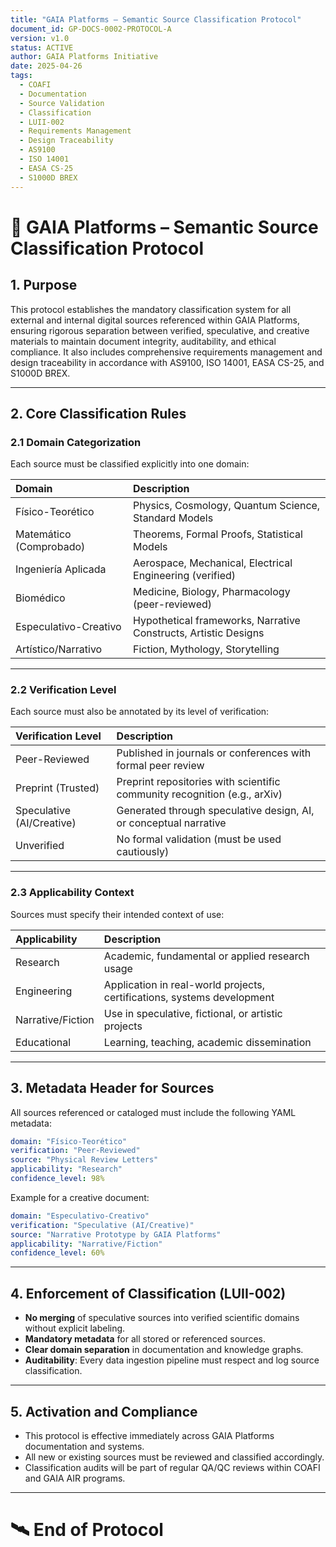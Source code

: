 ```yaml
---
title: "GAIA Platforms – Semantic Source Classification Protocol"
document_id: GP-DOCS-0002-PROTOCOL-A
version: v1.0
status: ACTIVE
author: GAIA Platforms Initiative
date: 2025-04-26
tags:
  - COAFI
  - Documentation
  - Source Validation
  - Classification
  - LUII-002
  - Requirements Management
  - Design Traceability
  - AS9100
  - ISO 14001
  - EASA CS-25
  - S1000D BREX
---
```


# 📜 GAIA Platforms – Semantic Source Classification Protocol

## 1. Purpose

This protocol establishes the mandatory classification system for all external and internal digital sources referenced within GAIA Platforms, ensuring rigorous separation between verified, speculative, and creative materials to maintain document integrity, auditability, and ethical compliance. It also includes comprehensive requirements management and design traceability in accordance with AS9100, ISO 14001, EASA CS-25, and S1000D BREX.

---

## 2. Core Classification Rules

### 2.1 Domain Categorization

Each source must be classified explicitly into one domain:

| Domain | Description |
|:---|:---|
| Físico-Teorético | Physics, Cosmology, Quantum Science, Standard Models |
| Matemático (Comprobado) | Theorems, Formal Proofs, Statistical Models |
| Ingeniería Aplicada | Aerospace, Mechanical, Electrical Engineering (verified) |
| Biomédico | Medicine, Biology, Pharmacology (peer-reviewed) |
| Especulativo-Creativo | Hypothetical frameworks, Narrative Constructs, Artistic Designs |
| Artístico/Narrativo | Fiction, Mythology, Storytelling |

---

### 2.2 Verification Level

Each source must also be annotated by its level of verification:

| Verification Level | Description |
|:---|:---|
| Peer-Reviewed | Published in journals or conferences with formal peer review |
| Preprint (Trusted) | Preprint repositories with scientific community recognition (e.g., arXiv) |
| Speculative (AI/Creative) | Generated through speculative design, AI, or conceptual narrative |
| Unverified | No formal validation (must be used cautiously) |

---

### 2.3 Applicability Context

Sources must specify their intended context of use:

| Applicability | Description |
|:---|:---|
| Research | Academic, fundamental or applied research usage |
| Engineering | Application in real-world projects, certifications, systems development |
| Narrative/Fiction | Use in speculative, fictional, or artistic projects |
| Educational | Learning, teaching, academic dissemination |

---

## 3. Metadata Header for Sources

All sources referenced or cataloged must include the following YAML metadata:

```yaml
domain: "Físico-Teorético"
verification: "Peer-Reviewed"
source: "Physical Review Letters"
applicability: "Research"
confidence_level: 98%
```

Example for a creative document:

```yaml
domain: "Especulativo-Creativo"
verification: "Speculative (AI/Creative)"
source: "Narrative Prototype by GAIA Platforms"
applicability: "Narrative/Fiction"
confidence_level: 60%
```

---

## 4. Enforcement of Classification (LUII-002)

- **No merging** of speculative sources into verified scientific domains without explicit labeling.
- **Mandatory metadata** for all stored or referenced sources.
- **Clear domain separation** in documentation and knowledge graphs.
- **Auditability**: Every data ingestion pipeline must respect and log source classification.

---

## 5. Activation and Compliance

- This protocol is effective immediately across GAIA Platforms documentation and systems.
- All new or existing sources must be reviewed and classified accordingly.
- Classification audits will be part of regular QA/QC reviews within COAFI and GAIA AIR programs.

---

# 🛰️ End of Protocol

